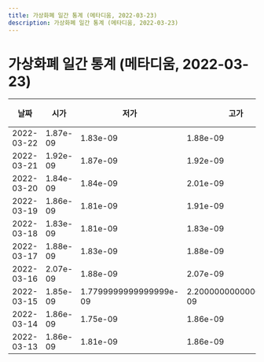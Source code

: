 ```yaml
---
title: 가상화폐 일간 통계 (메타디움, 2022-03-23)
description: 가상화폐 일간 통계 (메타디움, 2022-03-23)
---
```



가상화폐 일간 통계 (메타디움, 2022-03-23)
===

|날짜|시가|저가|고가|종가|비고|
|--|--|--|--|--|--|
|2022-03-22|1.87e-09|1.83e-09|1.88e-09|1.86e-09|    |
|2022-03-21|1.92e-09|1.87e-09|1.92e-09|1.89e-09|    |
|2022-03-20|1.84e-09|1.84e-09|2.01e-09|1.94e-09|    |
|2022-03-19|1.86e-09|1.81e-09|1.91e-09|1.87e-09|    |
|2022-03-18|1.83e-09|1.81e-09|1.83e-09|1.81e-09|    |
|2022-03-17|1.88e-09|1.83e-09|1.88e-09|1.84e-09|    |
|2022-03-16|2.07e-09|1.88e-09|2.07e-09|1.88e-09|    |
|2022-03-15|1.85e-09|1.7799999999999999e-09|2.2000000000000003e-09|2.04e-09|    |
|2022-03-14|1.86e-09|1.75e-09|1.86e-09|1.82e-09|    |
|2022-03-13|1.86e-09|1.81e-09|1.86e-09|1.86e-09|    |
